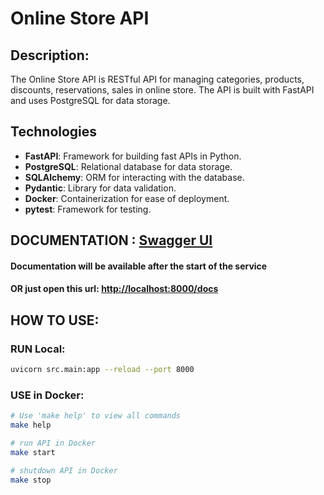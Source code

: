 # Online Store API

## Description:

The Online Store API is RESTful API for managing categories, products, discounts, reservations, sales in online store.
The API is built with FastAPI and uses PostgreSQL for data storage.

## Technologies

- **FastAPI**: Framework for building fast APIs in Python.
- **PostgreSQL**: Relational database for data storage.
- **SQLAlchemy**: ORM for interacting with the database.
- **Pydantic**: Library for data validation.
- **Docker**: Containerization for ease of deployment.
- **pytest**: Framework for testing.



## DOCUMENTATION : [Swagger UI](http://localhost:8000/docs)
#### Documentation will be available after the start of the service
#### OR just open this url: [http://localhost:8000/docs](https://localhost:8000/docs)


## HOW TO USE:
### RUN Local:

```bash
uvicorn src.main:app --reload --port 8000
```

### USE in Docker:

```bash
# Use 'make help' to view all commands
make help

# run API in Docker
make start

# shutdown API in Docker
make stop
```